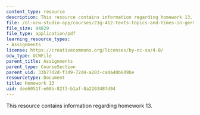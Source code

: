 ```yaml
---
content_type: resource
description: This resource contains information regarding homework 13.
file: /ol-ocw-studio-app/courses/21g-412-texts-topics-and-times-in-german-literature-fall-2009/dee6051fe68b82f3b1af8a220348fd94_MIT21G_412F09_hw13.pdf
file_size: 94829
file_type: application/pdf
learning_resource_types:
- Assignments
license: https://creativecommons.org/licenses/by-nc-sa/4.0/
ocw_type: OCWFile
parent_title: Assignments
parent_type: CourseSection
parent_uid: 33b77d2d-f3d9-72d4-a203-ca4a40b609be
resourcetype: Document
title: Homework 13
uid: dee6051f-e68b-82f3-b1af-8a220348fd94
---
```

This resource contains information regarding homework 13.